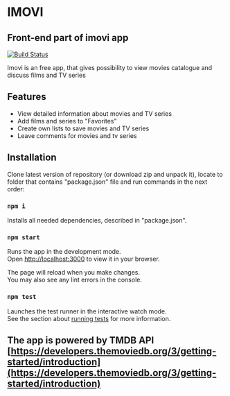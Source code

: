 # IMOVI
## Front-end part of imovi app

[![Build Status](https://travis-ci.org/joemccann/dillinger.svg?branch=master)](https://travis-ci.org/joemccann/dillinger)

Imovi is an free app, that gives possibility to view movies catalogue and discuss films and TV series 

## Features

- View detailed information about movies and TV series
- Add films and series to "Favorites"
- Create own lists to save movies and TV series
- Leave comments for movies and tv series

## Installation

Clone latest version of repository (or download zip and unpack it), locate to folder that contains "package.json" file and run commands in the next order:

### `npm i`

Installs all needed dependencies, described in "package.json".

### `npm start`

Runs the app in the development mode.\
Open [http://localhost:3000](http://localhost:3000) to view it in your browser.

The page will reload when you make changes.\
You may also see any lint errors in the console.

### `npm test`

Launches the test runner in the interactive watch mode.\
See the section about [running tests](https://facebook.github.io/create-react-app/docs/running-tests) for more information.

## The app is powered by TMDB API [https://developers.themoviedb.org/3/getting-started/introduction](https://developers.themoviedb.org/3/getting-started/introduction)